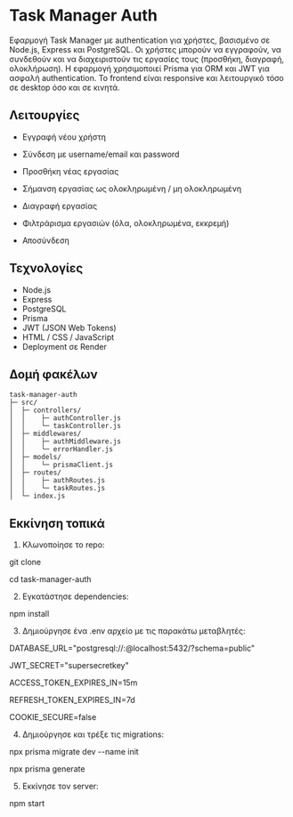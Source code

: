 # Task Manager Auth

Εφαρμογή Task Manager με authentication για χρήστες, βασισμένο σε Node.js, Express και PostgreSQL. Οι χρήστες μπορούν να εγγραφούν, να συνδεθούν και να διαχειριστούν τις εργασίες τους (προσθήκη, διαγραφή, ολοκλήρωση). Η εφαρμογή χρησιμοποιεί Prisma για ORM και JWT για ασφαλή authentication. Το frontend είναι responsive και λειτουργικό τόσο σε desktop όσο και σε κινητά. 

## Λειτουργίες

- Εγγραφή νέου χρήστη

- Σύνδεση με username/email και password

- Προσθήκη νέας εργασίας

- Σήμανση εργασίας ως ολοκληρωμένη / μη ολοκληρωμένη

- Διαγραφή εργασίας

- Φιλτράρισμα εργασιών (όλα, ολοκληρωμένα, εκκρεμή)

- Αποσύνδεση

## Τεχνολογίες
- Node.js
- Express
- PostgreSQL
- Prisma
- JWT (JSON Web Tokens)
- HTML / CSS / JavaScript
- Deployment σε Render

## Δομή φακέλων 
```text
task-manager-auth
├─ src/
│  ├─ controllers/
│  │    ├─ authController.js
│  │    └─ taskController.js
│  ├─ middlewares/
│  │    ├─ authMiddleware.js
│  │    └─ errorHandler.js
│  ├─ models/
│  │    └─ prismaClient.js
│  ├─ routes/
│  │    ├─ authRoutes.js
│  │    └─ taskRoutes.js
│  └─ index.js
```

## Εκκίνηση τοπικά
1. Κλωνοποίησε το repo:

git clone <repo-url>

cd task-manager-auth

2. Εγκατάστησε dependencies:

npm install

3. Δημιούργησε ένα .env αρχείο με τις παρακάτω μεταβλητές:

DATABASE_URL="postgresql://<user>:<password>@localhost:5432/<dbname>?schema=public"

JWT_SECRET="supersecretkey"

ACCESS_TOKEN_EXPIRES_IN=15m

REFRESH_TOKEN_EXPIRES_IN=7d

COOKIE_SECURE=false

4. Δημιούργησε και τρέξε τις migrations:

npx prisma migrate dev --name init

npx prisma generate

5. Εκκίνησε τον server:

npm start
